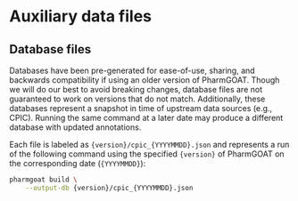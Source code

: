 # Auxiliary data files
## Database files
Databases have been pre-generated for ease-of-use, sharing, and backwards compatibility if using an older version of PharmGOAT.
Though we will do our best to avoid breaking changes, database files are not guaranteed to work on versions that do not match.
Additionally, these databases represent a snapshot in time of upstream data sources (e.g., CPIC).
Running the same command at a later date may produce a different database with updated annotations.

Each file is labeled as `{version}/cpic_{YYYYMMDD}.json` and represents a run of the following command using the specified `{version}` of PharmGOAT on the corresponding date (`{YYYYMMDD}`):

```bash
pharmgoat build \
    --output-db {version}/cpic_{YYYYMMDD}.json
```
